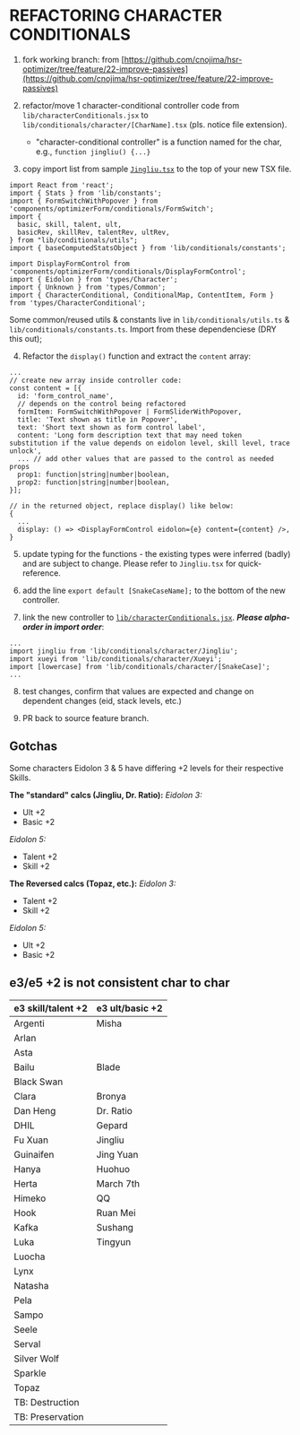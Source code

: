 # REFACTORING CHARACTER CONDITIONALS

1. fork working branch: from [https://github.com/cnojima/hsr-optimizer/tree/feature/22-improve-passives](https://github.com/cnojima/hsr-optimizer/tree/feature/22-improve-passives)

1. refactor/move 1 character-conditional controller code from `lib/characterConditionals.jsx` to `lib/conditionals/character/[CharName].tsx` (pls. notice file extension).
    - "character-conditional controller" is a function named for the char, e.g., `function jingliu() {...}`

1. copy import list from sample [`Jingliu.tsx`](https://github.com/cnojima/hsr-optimizer/blob/feature/22-passives-drawer/src/lib/conditionals/character/Jingliu.tsx) to the top of your new TSX file.

``` 
import React from 'react';
import { Stats } from 'lib/constants';
import { FormSwitchWithPopover } from 'components/optimizerForm/conditionals/FormSwitch';
import {
  basic, skill, talent, ult,
  basicRev, skillRev, talentRev, ultRev,
} from "lib/conditionals/utils";
import { baseComputedStatsObject } from 'lib/conditionals/constants';

import DisplayFormControl from 'components/optimizerForm/conditionals/DisplayFormControl';
import { Eidolon } from 'types/Character';
import { Unknown } from 'types/Common';
import { CharacterConditional, ConditionalMap, ContentItem, Form } from 'types/CharacterConditional';

```
Some common/reused utils & constants live in `lib/conditionals/utils.ts` & `lib/conditionals/constants.ts`.  Import from these dependenciese (DRY this out);

4. Refactor the `display()` function and extract the `content` array:
```
...
// create new array inside controller code:
const content = [{
  id: 'form_control_name',
  // depends on the control being refactored
  formItem: FormSwitchWithPopover | FormSliderWithPopover,
  title: 'Text shown as title in Popover',
  text: 'Short text shown as form control label',
  content: 'Long form description text that may need token substitution if the value depends on eidolon level, skill level, trace unlock',
  ... // add other values that are passed to the control as needed props
  prop1: function|string|number|boolean,
  prop2: function|string|number|boolean,
}];

// in the returned object, replace display() like below:
{
  ...
  display: () => <DisplayFormControl eidolon={e} content={content} />,
}
```
5. update typing for the functions - the existing types were inferred (badly) and are subject to change.  Please refer to `Jingliu.tsx` for quick-reference.

6. add the line `export default [SnakeCaseName];` to the bottom of the new controller.

7. link the new controller to [`lib/characterConditionals.jsx`](https://github.com/cnojima/hsr-optimizer/blob/feature/22-improve-passives/src/lib/characterConditionals.js).  ***Please alpha-order in import order***:
```
...
import jingliu from 'lib/conditionals/character/Jingliu';
import xueyi from 'lib/conditionals/character/Xueyi';
import [lowercase] from 'lib/conditionals/character/[SnakeCase]';
...
```

8. test changes, confirm that values are expected and change on dependent changes (eid, stack levels, etc.)

9. PR back to source feature branch.

## Gotchas
Some characters Eidolon 3 & 5 have differing +2 levels for their respective Skills.

**The "standard" calcs (Jingliu, Dr. Ratio):**
*Eidolon 3:*
- Ult +2
- Basic +2

*Eidolon 5:*
- Talent +2
- Skill +2

**The Reversed calcs (Topaz, etc.):**
*Eidolon 3:*
- Talent +2
- Skill +2

*Eidolon 5:*
- Ult +2
- Basic +2




## e3/e5 +2 is not consistent char to char

| e3 skill/talent +2 | e3 ult/basic +2 |
| -----------------  | --------------- |
| Argenti | Misha
| Arlan |
| Asta |
| Bailu | Blade
| Black Swan |
| Clara | Bronya
| Dan Heng | Dr. Ratio
| DHIL | Gepard
| Fu Xuan | Jingliu |
| Guinaifen | Jing Yuan 
| Hanya |Huohuo
| Herta | March 7th
| Himeko| QQ
| Hook | Ruan Mei
| Kafka | Sushang
| Luka | Tingyun
| Luocha
| Lynx
| Natasha
| Pela
| Sampo
| Seele
| Serval
| Silver Wolf 
| Sparkle
| Topaz
| TB: Destruction
| TB: Preservation
